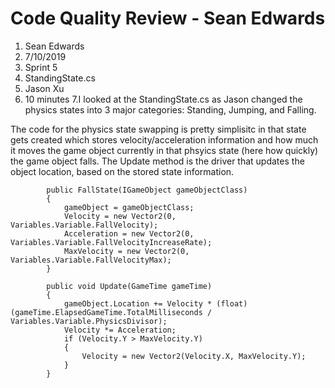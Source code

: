 ﻿# Code Quality Review - Sean Edwards
1. Sean Edwards
2. 7/10/2019
3. Sprint 5
4. StandingState.cs
5. Jason Xu
6. 10 minutes
7.I looked at the StandingState.cs as Jason changed the physics states into 3 major categories:
Standing, Jumping, and Falling. 

The code for the physics state swapping is pretty simplisitc in that state gets created which stores
velocity/acceleration information and how much it moves the game object currently in that phsyics state
(here how quickly) the game object falls. The Update method is the driver that updates the object location,
based on the stored state information.

```
        public FallState(IGameObject gameObjectClass)
        {
            gameObject = gameObjectClass;
            Velocity = new Vector2(0, Variables.Variable.FallVelocity);
            Acceleration = new Vector2(0, Variables.Variable.FallVelocityIncreaseRate);
            MaxVelocity = new Vector2(0, Variables.Variable.FallVelocityMax);
        }

        public void Update(GameTime gameTime)
        {
            gameObject.Location += Velocity * (float)(gameTime.ElapsedGameTime.TotalMilliseconds / Variables.Variable.PhysicsDivisor);
            Velocity *= Acceleration;
            if (Velocity.Y > MaxVelocity.Y)
            {
                Velocity = new Vector2(Velocity.X, MaxVelocity.Y);
            }
        }
```